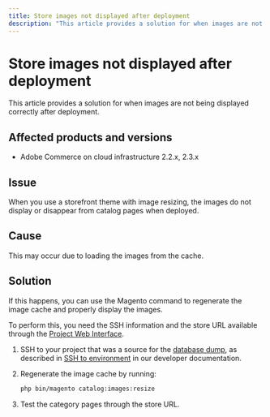 ```yaml
---
title: Store images not displayed after deployment
description: "This article provides a solution for when images are not being displayed correctly after deployment."
---
```


# Store images not displayed after deployment

This article provides a solution for when images are not being displayed correctly after deployment.

## Affected products and versions

* Adobe Commerce on cloud infrastructure 2.2.x, 2.3.x

## Issue

When you use a storefront theme with image resizing, the images do not display or disappear from catalog pages when deployed.

## Cause

This may occur due to loading the images from the cache.

## Solution

If this happens, you can use the Magento command to regenerate the image cache and properly display the images.

To perform this, you need the SSH information and the store URL available through the [Project Web Interface](https://devdocs.magento.com/cloud/project/projects.html).

1. SSH to your project that was a source for the [database dump](https://support.magento.com/hc/en-us/articles/360003254334-Create-database-dump-on-Cloud), as described in [SSH to environment](https://devdocs.magento.com/guides/v2.3/cloud/env/environments-ssh.html#ssh) in our developer documentation.
1. Regenerate the image cache by running:

    ```bash
    php bin/magento catalog:images:resize
    ```

1. Test the category pages through the store URL.